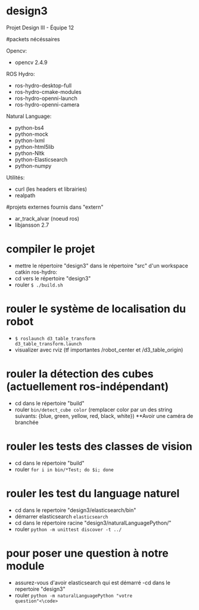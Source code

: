 # design3
Projet Design III - Équipe 12

#packets nécéssaires

Opencv:
- opencv 2.4.9

ROS Hydro:
- ros-hydro-desktop-full
- ros-hydro-cmake-modules
- ros-hydro-openni-launch
- ros-hydro-openni-camera

Natural Language:
- python-bs4
- python-mock
- python-lxml
- python-html5lib
- python-Nltk
- python-Elasticsearch
- python-numpy

Utilités:
- curl (les headers et librairies)
- realpath

#projets externes fournis dans "extern"

- ar_track_alvar (noeud ros)
- libjansson 2.7

# compiler le projet

- mettre le répertoire "design3" dans le répertoire "src" d'un workspace catkin ros-hydro:
- cd vers le répertoire "design3"
- rouler <code>$ ./build.sh</code>

# rouler le système de localisation du robot

- <code>$ roslaunch d3_table_transform d3_table_transform.launch</code>
- visualizer avec rviz (tf importantes /robot_center et /d3_table_origin)

# rouler la détection des cubes (actuellement ros-indépendant)

- cd dans le répertoire "build"
- rouler <code>bin/detect_cube color</code> (remplacer color par un des string suivants: {blue, green, yellow, red, black, white}) **Avoir une caméra de branchée

# rouler les tests des classes de vision

- cd dans le répertoire "build"
- rouler <code>for i in bin/*Test; do $i; done</code>

# rouler les test du language naturel

- cd dans le repertoire "design3/elasticsearch/bin"
- démarrer elasticsearch <code>elasticsearch</code>
- cd dans le répertoire racine "design3/naturalLanguagePython/"
- rouler <code>python -m unittest discover -t ../</code>

# pour poser une question à notre module

- assurez-vous d'avoir elasticsearch qui est démarré
-cd dans le repertoire "design3"
- rouler <code>python -m naturalLanguagePython "votre question"<\code>
